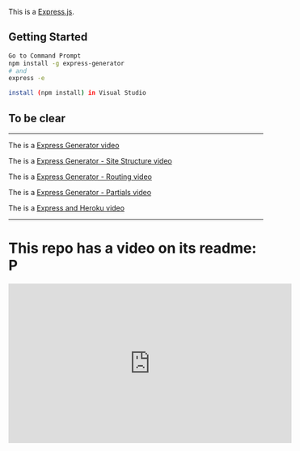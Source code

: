 This is a [Express.js](https://expressjs.com/).

## Getting Started

```bash
Go to Command Prompt
npm install -g express-generator
# and
express -e
```

```bash
install (npm install) in Visual Studio
```
## To be clear
_______________________________________________________________________________________________________________________________________
The is a [Express Generator video](https://mediasite.centennialcollege.ca/Mediasite/Play/5dcdfb62b76b434c9ace99de0e88ffd51d)

The is a [Express Generator - Site Structure video](https://mediasite.centennialcollege.ca/Mediasite/Play/a00f4987d8a34d6281e5409e68052d551d)

The is a [Express Generator - Routing video](https://mediasite.centennialcollege.ca/Mediasite/Play/82e9925cafa14fad9504842be7006ca81d)

The is a [Express Generator - Partials video](https://mediasite.centennialcollege.ca/Mediasite/Play/2e4509430f6e492fab1b36b6b73410cc1d)

The is a [Express and Heroku video](https://mediasite.centennialcollege.ca/Mediasite/Play/8f1cd4e9cb02433c8b6aedb8f75a21f61d)
_______________________________________________________________________________________________________________________________________

# This repo has a video on its readme: P

<iframe src="https://youtu.be/xz1i61usdW8" width="560" height="315" title="Nyan Cat [original]" frameborder="0" allowfullscreen></iframe>
